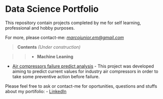 # Data Science Portfolio
This repository contain projects completed by me for self learning, professional and hobby purposes.

For more, please contact-me: *marcojunior.em@gmail.com*

> **Contents** *(Under construction)*

>> - **Machine Leaning**
  - [Air compressors failure predict analysis](https://github.com/marcojr93/data-science-portifolio/tree/main/Air%20compressor%20predict%20failure%20analysis) - This project was developed aiming to predict current values for industry air compressors in order to take some preventive action before failure.


Please feel free to ask or contact-me for oportunities, questions and stuffs about my portifolio: - [LinkedIn](https://www.linkedin.com/in/marco-antonio-lima-j%C3%BAnior-4498719b/)

